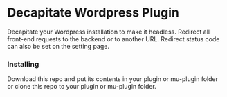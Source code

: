 # Decapitate Wordpress Plugin

Decapitate your Wordpress installation to make it headless. Redirect all front-end requests to the backend or to another URL. Redirect status code can also be set on the setting page. 

### Installing

Download this repo and put its contents in your plugin or mu-plugin folder or clone this repo to your plugin or mu-plugin folder.